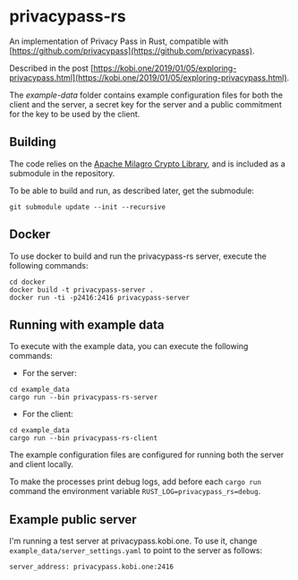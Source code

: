 # privacypass-rs

An implementation of Privacy Pass in Rust, compatible with [https://github.com/privacypass](https://github.com/privacypass).

Described in the post [https://kobi.one/2019/01/05/exploring-privacypass.html](https://kobi.one/2019/01/05/exploring-privacypass.html).

The *example-data* folder contains example configuration files for both the client and the server, a secret key for the server and a public commitment for the key to be used by the client.

## Building

The code relies on the [Apache Milagro Crypto Library](https://milagro.apache.org/), and is included as a submodule in the repository.

To be able to build and run, as described later, get the submodule:
```
git submodule update --init --recursive
```

## Docker

To use docker to build and run the privacypass-rs server, execute the following commands:

```
cd docker
docker build -t privacypass-server .
docker run -ti -p2416:2416 privacypass-server
```

## Running with example data

To execute with the example data, you can execute the following commands:

* For the server:
```
cd example_data
cargo run --bin privacypass-rs-server
```

* For the client:
```
cd example_data
cargo run --bin privacypass-rs-client
```

The example configuration files are configured for running both the server and client locally.

To make the processes print debug logs, add before each `cargo run` command the environment variable `RUST_LOG=privacypass_rs=debug`.

## Example public server

I'm running a test server at privacypass.kobi.one. To use it, change `example_data/server_settings.yaml` to point to the server as follows:

```
server_address: privacypass.kobi.one:2416
```
